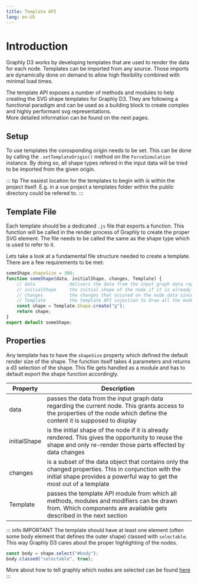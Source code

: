 ```yaml
---
title: Template API
lang: en-US
---
```


# Introduction

Graphly D3 works by developing templates that are used to render the data for each node. Templates can be imported from any source.
Those imports are dynamically done on demand to allow high flexibility combined with minimal load times.

The template API exposes a number of methods and modules to help creating the SVG shape templates for Graphly D3.
They are following a functional paradigm and can be used as a building block to create complex and highly performant svg representations.  
More detailed information can be found on the next pages.

## Setup

To use templates the corosponding origin needs to be set. This can be done by calling the `.setTemplateOrigin()` method on the `ForceSimulation` instance.
By doing so, all shape types refered in the input data will be tried to be imported from the given origin.

::: tip
The easiest location for the templates to begin with is within the project itself. E.g. in a vue project a templates folder within the public directory could be refered to.
:::

## Template File

Each template should be a dedicated `.js` file that exports a function.
This function will be called in the render process of Graphly to create the proper SVG element.
The file needs to be called the same as the shape type which is used to refer to it.

Lets take a look at a fundamental file structure needed to create a template. There are a few requirements to be met:

```js
someShape.shapeSize = 300;
function someShape(data, initialShape, changes, Template) {
	// data 			delivers the data from the input graph data regarding the current node.
	// initialShape 	the initial shape of the node if it is already rendered.
	// changes 			the changes that occured on the node data since the last render.
	// Template 		the template API injection to draw all the modules and modifiers from.
	const shape = Template.Shape.create("g");
	return shape;
}
export default someShape;
```

## Properties

Any template has to have the `shapeSize` property which defined the default render size of the shape.
The function itself takes 4 parameters and returns a d3 selection of the shape.
This file gets handled as a module and has to default export the shape function accordingly.

| Property     | Description                                                                                                                                                                     |
| ------------ | ------------------------------------------------------------------------------------------------------------------------------------------------------------------------------- |
| data         | passes the data from the input graph data regarding the current node. This grants access to the properties of the node which define the content it is supposed to display       |
| initialShape | is the initial shape of the node if it is already rendered. This gives the opportunity to reuse the shape and only re-render those parts effected by data changes               |
| changes      | is a subset of the data object that contains only the changed properties. This in conjunction with the initial shape provides a powerful way to get the most out of a template  |
| Template     | passes the template API module from which all methods, modules and modifiers can be drawn from. Which components are available gets described in the next section               |

::: info IMPORTANT
The template should have at least one element (often some body element that defines the outer shape) classed with `selectable`.
This way Graphly D3 cares about the proper highlighting of the nodes.

```js
const body = shape.select("#body");
body.classed("selectable", true);
```

More about how to tell graphly which nodes are selected can be found [here](/simulation-api/environment_API#selec-nodes)
:::
